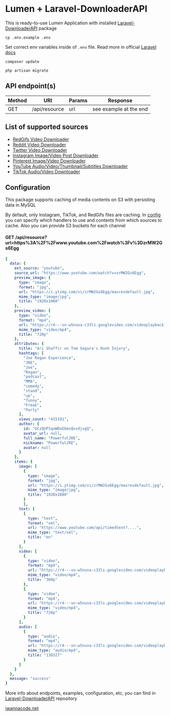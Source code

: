 # Lumen + Laravel-DownloaderAPI

This is ready-to-use Lumen Application with installed [Laravel-DownloaderAPI](https://github.com/AnyDownloader/Laravel-DownloaderAPI) package

```
cp .env.example .env
```

Set correct env variables inside of `.env` file. Read more in official [Laravel docs](https://laravel.com/docs/8.x/configuration)

```
composer update

php artisan migrate
```

## API endpoint(s)

| Method | URI | Params | Response |
| ------ | --- | ------ | -------- | 
| GET | /api/resource | url | see example at the end|

## List of supported sources

-   [RedGifs Video Downloader](https://github.com/AnyDownloader/RedGifsDownloader)
-   [Reddit Video Downloader](https://github.com/AnyDownloader/RedditDownloader)
-   [Twitter Video Downloader](https://github.com/AnyDownloader/TwitterDownloader)
-   [Instagram Image/Video Post Downloader](https://github.com/AnyDownloader/InstagramDownloader)
-   [Pinterest Image/Video Downloader](https://github.com/AnyDownloader/PinterestDownloader)
-   [YouTube Audio/Video/Thumbnail/Subtitles Downloader](https://github.com/AnyDownloader/YouTubeDownloader)
-   [TikTok Audio/Video Downloader](https://github.com/AnyDownloader/TikTokDownloader)

## Configuration

This package supports caching of media contents on S3 with persisting data in MySQL

By default, only Instagram, TikTok, and RedGifs files are caching.
In [config](https://github.com/AnyDownloader/Laravel-DownloaderAPI/blob/master/config/anydownloader.php) you can specify which handlers to use and contents from which sources to cache. Also you can provide S3 buckets for each channel


#### GET /api/resource?url=https%3A%2F%2Fwww.youtube.com%2Fwatch%3Fv%3DzrMW2Gs6Egg
```yaml
{
  data: {
    ext_source: "youtube",
    source_url: "https://www.youtube.com/watch?v=zrMW2Gs6Egg",
    preview_image: {
      type: "image",
      format: "jpg",
      url: "https://i.ytimg.com/vi/zrMW2Gs6Egg/maxresdefault.jpg",
      mime_type: "image/jpg",
      title: "1920x1080"
    },
    preview_video: {
      type: "video",
      format: "mp4",
      url: "https://r4---sn-w5nuxa-c33ls.googlevideo.com/videoplayback?.........",
      mime_type: "video/mp4",
      title: "720p"
    },
    attributes: {
      title: "Ari Shaffir on Tom Segura's Dunk Injury",
      hashtags: [
        "Joe Rogan Experience",
        "JRE",
        "Joe",
        "Rogan",
        "podcast",
        "MMA",
        "comedy",
        "stand",
        "up",
        "funny",
        "Freak",
        "Party"
      ],
      views_count: "415191",
      author: {
        id: "UCzQUP1qoWDoEbmsQxvdjxgQ",
        avatar_url: null,
        full_name: "PowerfulJRE",
        nickname: "PowerfulJRE",
        avatar: null
      }
    },
    items: {
      image: [
        {
          type: "image",
          format: "jpg",
          url: "https://i.ytimg.com/vi/zrMW2Gs6Egg/maxresdefault.jpg",
          mime_type: "image/jpg",
          title: "1920x1080"
        }
        ],
      text: [
        {
          type: "text",
          format: "xml",
          url: "https://www.youtube.com/api/timedtext?....",
          mime_type: "text/xml",
          title: "en"
        }
      ],
      video: [
        {
          type: "video",
          format: "mp4",
          url: "https://r4---sn-w5nuxa-c33ls.googlevideo.com/videoplayback?...",
          mime_type: "video/mp4",
          title: "360p"
        },
        {
          type: "video",
          format: "mp4",
          url: "https://r4---sn-w5nuxa-c33ls.googlevideo.com/videoplayback?...",
          mime_type: "video/mp4",
          title: "720p"
        }
      ],
      audio: [
        {
          type: "audio",
          format: "mp4",
          url: "https://r4---sn-w5nuxa-c33ls.googlevideo.com/videoplayback?...",
          mime_type: "audio/mp4",
          title: "130327"
        }
      ]
    }
  },
  message: "success"
}
```

More info about endpoints, examples, configuration, etc, you can find in [Laravel-DownloaderAPI](https://github.com/AnyDownloader/Laravel-DownloaderAPI) repository

[iwannacode.net](https://iwannacode.net)
